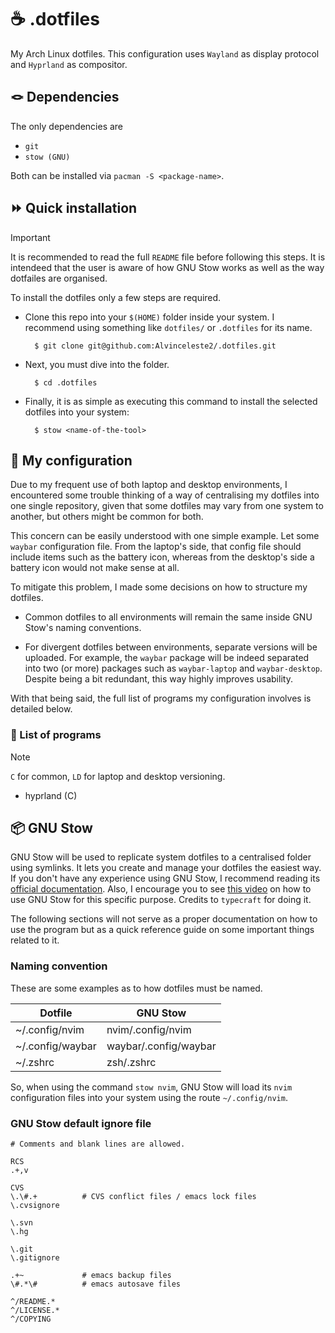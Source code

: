 # ☕ .dotfiles

My Arch Linux dotfiles. This configuration uses `Wayland` as display protocol and `Hyprland` as compositor.

## 🪢 Dependencies

The only dependencies are 

- `git`
- `stow (GNU)` 

Both can be installed via `pacman -S <package-name>`.

## ⏩ Quick installation

> [!IMPORTANT]
> It is recommended to read the full `README` file before following this steps. It is intendeed that the user is aware of how GNU Stow works as well as the way dotfailes are organised.

To install the dotfiles only a few steps are required.

- Clone this repo into your `$(HOME)` folder inside your system. I recommend using something like `dotfiles/` or `.dotfiles` for its name.

        $ git clone git@github.com:Alvinceleste2/.dotfiles.git

- Next, you must dive into the folder.
        
        $ cd .dotfiles

- Finally, it is as simple as executing this command to install the selected dotfiles into your system:

        $ stow <name-of-the-tool>


## 📌 My configuration

Due to my frequent use of both laptop and desktop environments, I encountered some trouble thinking of a way of centralising my dotfiles into one single repository, given that some dotfiles may vary from one system to another, but others might be common for both.

This concern can be easily understood with one simple example. Let some `waybar` configuration file. From the laptop's side, that config file should include items such as the battery icon, whereas from the desktop's side a battery icon would not make sense at all.

To mitigate this problem, I made some decisions on how to structure my dotfiles.

- Common dotfiles to all environments will remain the same inside GNU Stow's naming conventions.

- For divergent dotfiles between environments, separate versions will be uploaded. For example, the `waybar` package will be indeed separated into two (or more) packages such as `waybar-laptop` and `waybar-desktop`. Despite being a bit redundant, this way highly improves usability.

With that being said, the full list of programs my configuration involves is detailed below.

### 🎳 List of programs

> [!NOTE]
> `C` for common, `LD` for laptop and desktop versioning.

- hyprland (C)

## 📦 GNU Stow

GNU Stow will be used to replicate system dotfiles to a centralised folder using symlinks. It lets you create and manage your dotfiles the easiest way. If you don't have any experience using GNU Stow, I recommend reading its [official documentation](https://www.gnu.org/software/stow/). Also, I encourage you to see [this video](https://www.youtube.com/watch?v=NoFiYOqnC4o) on how to use GNU Stow for this specific purpose. Credits to `typecraft` for doing it.

The following sections will not serve as a proper documentation on how to use the program but as a quick reference guide on some important things related to it.

### Naming convention

These are some examples as to how dotfiles must be named.

| Dotfile  | GNU Stow |
| ----------------- | -------------------- |
| ~/.config/nvim    | nvim/.config/nvim    |
| ~/.config/waybar  | waybar/.config/waybar|
| ~/.zshrc          | zsh/.zshrc           |

So, when using the command `stow nvim`, GNU Stow will load its `nvim` configuration files into your system using the route `~/.config/nvim`.


### GNU Stow default ignore file

    # Comments and blank lines are allowed.

    RCS
    .+,v

    CVS
    \.\#.+          # CVS conflict files / emacs lock files
    \.cvsignore

    \.svn
    \.hg

    \.git
    \.gitignore

    .+~             # emacs backup files
    \#.*\#          # emacs autosave files

    ^/README.*
    ^/LICENSE.*
    ^/COPYING
